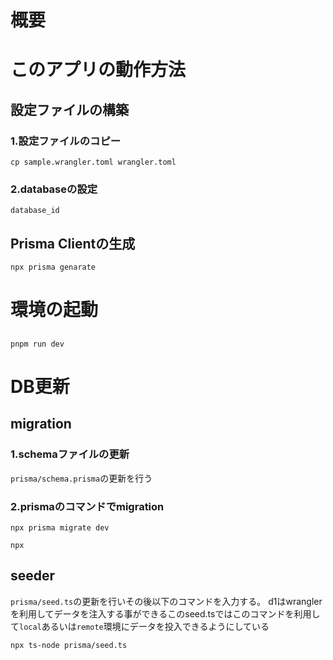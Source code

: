 # 概要


# このアプリの動作方法
## 設定ファイルの構築
### 1.設定ファイルのコピー
```
cp sample.wrangler.toml wrangler.toml
```

### 2.databaseの設定
```
database_id
```

## Prisma Clientの生成
```
npx prisma genarate
```

# 環境の起動
## 
```
pnpm run dev
```

# DB更新
## migration
### 1.schemaファイルの更新
`prisma/schema.prisma`の更新を行う

### 2.prismaのコマンドでmigration
```
npx prisma migrate dev
```

```
npx 
```

## seeder
`prisma/seed.ts`の更新を行いその後以下のコマンドを入力する。
d1はwranglerを利用してデータを注入する事ができるこのseed.tsではこのコマンドを利用して`local`あるいは`remote`環境にデータを投入できるようにしている

```
npx ts-node prisma/seed.ts
```
